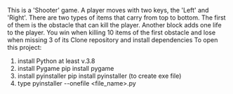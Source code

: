 This is a 'Shooter' game. A player moves with two keys, the 'Left' and 'Right'. There are two types of items that carry from top to bottom. The first of them is the obstacle that can kill the player. Another block adds one life to the player. You win when killing 10 items of the first obstacle and lose when missing 3 of its
Clone repository and install dependencies
To open this project:
1. install Python at least v.3.8
2. install Pygame pip install pygame
3. install pyinstaller pip install pyinstaller (to create exe file)
4. type pyinstaller --onefile <file_name>.py
